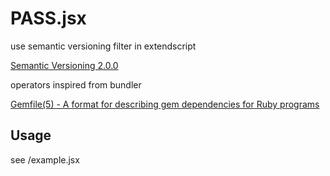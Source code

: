 # PASS.jsx

use semantic versioning filter in extendscript

[Semantic Versioning 2\.0\.0](http://semver.org/)

operators inspired from bundler 

[Gemfile\(5\) \- A format for describing gem dependencies for Ruby programs](http://bundler.io/v1.10/man/gemfile.5.html)

## Usage

see /example.jsx
